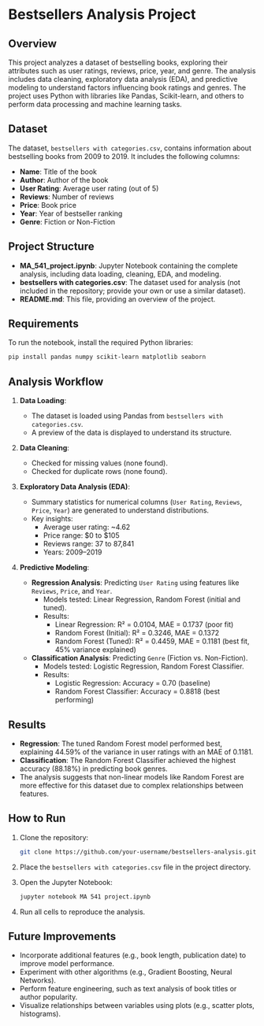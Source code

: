 # Bestsellers Analysis Project

## Overview

This project analyzes a dataset of bestselling books, exploring their attributes such as user ratings, reviews, price, year, and genre. The analysis includes data cleaning, exploratory data analysis (EDA), and predictive modeling to understand factors influencing book ratings and genres. The project uses Python with libraries like Pandas, Scikit-learn, and others to perform data processing and machine learning tasks.

## Dataset

The dataset, `bestsellers with categories.csv`, contains information about bestselling books from 2009 to 2019. It includes the following columns:

- **Name**: Title of the book
- **Author**: Author of the book
- **User Rating**: Average user rating (out of 5)
- **Reviews**: Number of reviews
- **Price**: Book price
- **Year**: Year of bestseller ranking
- **Genre**: Fiction or Non-Fiction

## Project Structure

- **MA_541_project.ipynb**: Jupyter Notebook containing the complete analysis, including data loading, cleaning, EDA, and modeling.
- **bestsellers with categories.csv**: The dataset used for analysis (not included in the repository; provide your own or use a similar dataset).
- **README.md**: This file, providing an overview of the project.

## Requirements

To run the notebook, install the required Python libraries:

```bash
pip install pandas numpy scikit-learn matplotlib seaborn
```

## Analysis Workflow

1. **Data Loading**:

   - The dataset is loaded using Pandas from `bestsellers with categories.csv`.
   - A preview of the data is displayed to understand its structure.

2. **Data Cleaning**:

   - Checked for missing values (none found).
   - Checked for duplicate rows (none found).

3. **Exploratory Data Analysis (EDA)**:

   - Summary statistics for numerical columns (`User Rating`, `Reviews`, `Price`, `Year`) are generated to understand distributions.
   - Key insights:
     - Average user rating: \~4.62
     - Price range: $0 to $105
     - Reviews range: 37 to 87,841
     - Years: 2009–2019

4. **Predictive Modeling**:

   - **Regression Analysis**: Predicting `User Rating` using features like `Reviews`, `Price`, and `Year`.
     - Models tested: Linear Regression, Random Forest (initial and tuned).
     - Results:
       - Linear Regression: R² = 0.0104, MAE = 0.1737 (poor fit)
       - Random Forest (Initial): R² = 0.3246, MAE = 0.1372
       - Random Forest (Tuned): R² = 0.4459, MAE = 0.1181 (best fit, 45% variance explained)
   - **Classification Analysis**: Predicting `Genre` (Fiction vs. Non-Fiction).
     - Models tested: Logistic Regression, Random Forest Classifier.
     - Results:
       - Logistic Regression: Accuracy = 0.70 (baseline)
       - Random Forest Classifier: Accuracy = 0.8818 (best performing)

## Results

- **Regression**: The tuned Random Forest model performed best, explaining 44.59% of the variance in user ratings with an MAE of 0.1181.
- **Classification**: The Random Forest Classifier achieved the highest accuracy (88.18%) in predicting book genres.
- The analysis suggests that non-linear models like Random Forest are more effective for this dataset due to complex relationships between features.

## How to Run

1. Clone the repository:

   ```bash
   git clone https://github.com/your-username/bestsellers-analysis.git
   ```
2. Place the `bestsellers with categories.csv` file in the project directory.
3. Open the Jupyter Notebook:

   ```bash
   jupyter notebook MA 541 project.ipynb
   ```
4. Run all cells to reproduce the analysis.

## Future Improvements

- Incorporate additional features (e.g., book length, publication date) to improve model performance.
- Experiment with other algorithms (e.g., Gradient Boosting, Neural Networks).
- Perform feature engineering, such as text analysis of book titles or author popularity.
- Visualize relationships between variables using plots (e.g., scatter plots, histograms).

## 

## 
